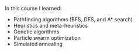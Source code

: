 In this course I learned:

- Pathfinding algorithms (BFS, DFS, and A* search)
- Heuristics and meta-heuristics
- Genetic algorithms
- Particle swarm optimization
- Simulated annealing
